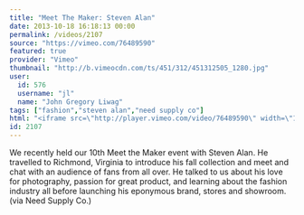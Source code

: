 ```yaml
---
title: "Meet The Maker: Steven Alan"
date: 2013-10-18 16:18:13 00:00
permalink: /videos/2107
source: "https://vimeo.com/76489590"
featured: true
provider: "Vimeo"
thumbnail: "http://b.vimeocdn.com/ts/451/312/451312505_1280.jpg"
user:
  id: 576
  username: "jl"
  name: "John Gregory Liwag"
tags: ["fashion","steven alan","need supply co"]
html: "<iframe src=\"http://player.vimeo.com/video/76489590\" width=\"1280\" height=\"720\" frameborder=\"0\" webkitallowfullscreen mozallowfullscreen allowfullscreen></iframe>"
id: 2107
---
```


We recently held our 10th Meet the Maker event with Steven Alan. He travelled to Richmond, Virginia to introduce his fall collection and meet and chat with an audience of fans from all over. He talked to us about his love for photography, passion for great product, and learning about the fashion industry all before launching his eponymous brand, stores and showroom. (via Need Supply Co.)